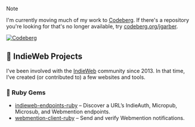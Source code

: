 > [!NOTE]
> I'm currently moving much of my work to [Codeberg](https://codeberg.org). If there's a repository you're looking for that's no longer available, try [codeberg.org/jgarber](https://codeberg.org/jgarber).
>
> [![Codeberg](https://img.shields.io/badge/find_me_on_codeberg-2185d0?labelColor=555&logo=codeberg&logoColor=fff&style=for-the-badge)](https://codeberg.org/jgarber)

## 🧡 IndieWeb Projects

I’ve been involved with the [IndieWeb](https://indieweb.org) community since 2013. In that time, I’ve created (or contributed to) a few websites and tools.

### 💎 Ruby Gems

- [indieweb-endpoints-ruby](https://github.com/indieweb/indieweb-endpoints-ruby) – Discover a URL’s IndieAuth, Micropub, Microsub, and Webmention endpoints.
- [webmention-client-ruby](https://github.com/indieweb/webmention-client-ruby) – Send and verify Webmention notifications.
